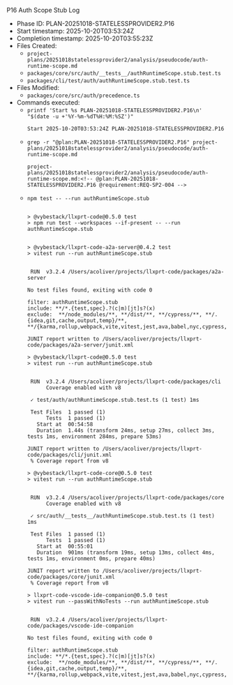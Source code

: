 <!-- @plan:PLAN-20251018-STATELESSPROVIDER2.P16 @requirement:REQ-SP2-004 -->
P16 Auth Scope Stub Log

- Phase ID: PLAN-20251018-STATELESSPROVIDER2.P16
- Start timestamp: 2025-10-20T03:53:24Z
- Completion timestamp: 2025-10-20T03:55:23Z
- Files Created:
  - `project-plans/20251018statelessprovider2/analysis/pseudocode/auth-runtime-scope.md`
  - `packages/core/src/auth/__tests__/authRuntimeScope.stub.test.ts`
  - `packages/cli/test/auth/authRuntimeScope.stub.test.ts`
- Files Modified:
  - `packages/core/src/auth/precedence.ts`
- Commands executed:
  - `printf 'Start %s PLAN-20251018-STATELESSPROVIDER2.P16\n' "$(date -u +'%Y-%m-%dT%H:%M:%SZ')"`
    ```
    Start 2025-10-20T03:53:24Z PLAN-20251018-STATELESSPROVIDER2.P16
    ```
  - `grep -r "@plan:PLAN-20251018-STATELESSPROVIDER2.P16" project-plans/20251018statelessprovider2/analysis/pseudocode/auth-runtime-scope.md`
    ```
    project-plans/20251018statelessprovider2/analysis/pseudocode/auth-runtime-scope.md:<!-- @plan:PLAN-20251018-STATELESSPROVIDER2.P16 @requirement:REQ-SP2-004 -->
    ```
  - `npm test -- --run authRuntimeScope.stub`
    ```

    > @vybestack/llxprt-code@0.5.0 test
    > npm run test --workspaces --if-present -- --run authRuntimeScope.stub


    > @vybestack/llxprt-code-a2a-server@0.4.2 test
    > vitest run --run authRuntimeScope.stub


     RUN  v3.2.4 /Users/acoliver/projects/llxprt-code/packages/a2a-server

    No test files found, exiting with code 0

    filter: authRuntimeScope.stub
    include: **/*.{test,spec}.?(c|m)[jt]s?(x)
    exclude:  **/node_modules/**, **/dist/**, **/cypress/**, **/.{idea,git,cache,output,temp}/**, **/{karma,rollup,webpack,vite,vitest,jest,ava,babel,nyc,cypress,tsup,build,eslint,prettier}.config.*

    JUNIT report written to /Users/acoliver/projects/llxprt-code/packages/a2a-server/junit.xml

    > @vybestack/llxprt-code@0.5.0 test
    > vitest run --run authRuntimeScope.stub


     RUN  v3.2.4 /Users/acoliver/projects/llxprt-code/packages/cli
          Coverage enabled with v8

     ✓ test/auth/authRuntimeScope.stub.test.ts (1 test) 1ms

     Test Files  1 passed (1)
          Tests  1 passed (1)
       Start at  00:54:58
       Duration  1.44s (transform 24ms, setup 27ms, collect 3ms, tests 1ms, environment 284ms, prepare 53ms)

    JUNIT report written to /Users/acoliver/projects/llxprt-code/packages/cli/junit.xml
     % Coverage report from v8

    > @vybestack/llxprt-code-core@0.5.0 test
    > vitest run --run authRuntimeScope.stub


     RUN  v3.2.4 /Users/acoliver/projects/llxprt-code/packages/core
          Coverage enabled with v8

     ✓ src/auth/__tests__/authRuntimeScope.stub.test.ts (1 test) 1ms

     Test Files  1 passed (1)
          Tests  1 passed (1)
       Start at  00:55:01
       Duration  901ms (transform 19ms, setup 13ms, collect 4ms, tests 1ms, environment 0ms, prepare 40ms)

    JUNIT report written to /Users/acoliver/projects/llxprt-code/packages/core/junit.xml
     % Coverage report from v8

    > llxprt-code-vscode-ide-companion@0.5.0 test
    > vitest run --passWithNoTests --run authRuntimeScope.stub


     RUN  v3.2.4 /Users/acoliver/projects/llxprt-code/packages/vscode-ide-companion

    No test files found, exiting with code 0

    filter: authRuntimeScope.stub
    include: **/*.{test,spec}.?(c|m)[jt]s?(x)
    exclude:  **/node_modules/**, **/dist/**, **/cypress/**, **/.{idea,git,cache,output,temp}/**, **/{karma,rollup,webpack,vite,vitest,jest,ava,babel,nyc,cypress,tsup,build,eslint,prettier}.config.*
    ```
